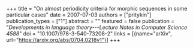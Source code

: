 +++
title = "On almost periodicity criteria for morphic sequences in some particular cases"
date = 2007-07-03
authors = ["pritykin"]
publication_types = ["1"]
abstract = ""
featured = false
publication = "*Developments in language theory---Lecture Notes in Computer Science 4588*"
doi = "10.1007/978-3-540-73208-2"
links = [{name="arXiv", url="https://arxiv.org/abs/0704.0218v1"}]
+++


